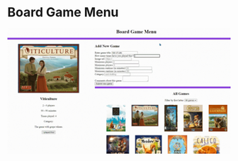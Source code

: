 # Board Game Menu


![](https://github.com/nlisterfelt/phase-1-project-board-game-menu/blob/main/new%20game%20gif%20canva.gif)